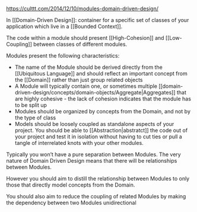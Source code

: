 https://culttt.com/2014/12/10/modules-domain-driven-design/

In [[Domain-Driven Design]]: container for a specific set of classes of your application which live in a [[Bounded Context]].

The code within a module should present [[High-Cohesion]] and [[Low-Coupling]] between classes of different modules.

Modules present the following characteristics:

- The name of the Module should be derived directly from the [[Ubiquitous Language]] and should reflect an important concept from the [[Domain]] rather than just group related objects
- A Module will typically contain one, or sometimes multiple [[domain-driven-design/concepts/domain-objects/Aggregate|Aggregates]] that are highly cohesive - the lack of cohesion indicates that the module has to be split up
- Modules should be organized by concepts from the Domain, and not by the type of class
- Models should be loosely coupled as standalone aspects of your project. You should be able to [[Abstraction|abstratct]] the code out of your project and test it in isolation without having to cut ties or pull a tangle of interrelated knots with your other modules.

Typically you won’t have a pure separation between Modules. The very nature of Domain Driven Design means that there will be relationships between Modules.

However you should aim to distill the relationship between Modules to only those that directly model concepts from the Domain.

You should also aim to reduce the coupling of related Modules by making the dependency between two Modules unidirectional